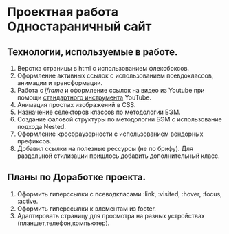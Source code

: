 # Проектная работа **Одностараничный сайт** 

## Технологии, используемые в работе. 
1. Верстка страницы в html c использованием флексбоксов. 
2. Оформление активных ссылок с использованием псевдоклассов, анимации и трансформации. 
3. Работа с *iframe* и оформление ссылок на видео из Youtube при помощи [стандартного инструмента](https://developers.google.com/youtube/youtube_player_demo?hl=ru) YouTube.  
4. Анимация простых изображений в CSS. 
5. Назначение селекторов классов по методологии БЭМ. 
6. Создание фаловой структуры по методологии БЭМ с использование подхода Nested. 
7. Оформление кросбраузерности с использованием вендорных префиксов. 
8. Добавил ссылки на полезные рессурсы (не по брифу). Для раздельной стилизации пришлось добавить дополнительный класс. 

## Планы по Доработке проекта. 
1. Оформить гиперссылки с псеводкласами :link, :visited, :hover, :focus, :active. 
2. Оформить гиперссылки к элементам из footer. 
3. Адаптировать страницу для просмотра на разных устройствах (планшет,телефон,компьютер). 